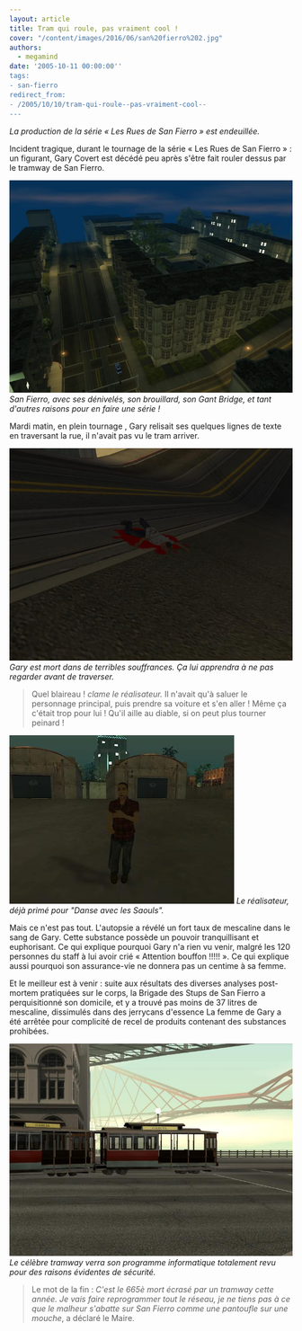 ```yaml
---
layout: article
title: Tram qui roule, pas vraiment cool !
cover: "/content/images/2016/06/san%20fierro%202.jpg"
authors:
  - megamind
date: '2005-10-11 00:00:00''
tags:
- san-fierro
redirect_from:
- /2005/10/10/tram-qui-roule--pas-vraiment-cool--
---
```


_La production de la série « Les Rues de San Fierro » est endeuillée._

Incident tragique, durant le tournage de la série « Les Rues de San Fierro » : un figurant, Gary Covert est décédé peu après s'être fait rouler dessus par le tramway de San Fierro.

![San Fierro, avec ses dénivelés, son brouillard, son Gant Bridge, et tant d'autres raisons pour en faire une série !](/content/images/2005/01/san%20fierro%201.jpg)
_San Fierro, avec ses dénivelés, son brouillard, son Gant Bridge, et tant d'autres raisons pour en faire une série !_

Mardi matin, en plein tournage , Gary relisait ses quelques lignes de texte en traversant la rue, il n'avait pas vu le tram arriver.

![Gary est mort dans de terribles souffrances. Ça lui apprendra à ne pas regarder avant de traverser.](/content/images/2005/01/tramsprotch.jpg)
_Gary est mort dans de terribles souffrances. Ça lui apprendra à ne pas regarder avant de traverser._

> Quel blaireau ! _clame le réalisateur._ Il n'avait qu'à saluer le personnage principal, puis prendre sa voiture et s'en aller ! Même ça c'était trop pour lui ! Qu'il aille au diable, si on peut plus tourner peinard !

![Le réalisateur, déjà primé pour "Danse avec les Saouls".](/content/images/2005/01/prod.jpg)
_Le réalisateur, déjà primé pour "Danse avec les Saouls"._

Mais ce n'est pas tout. L'autopsie a révélé un fort taux de mescaline dans le sang de Gary. Cette substance possède un pouvoir tranquillisant et euphorisant. Ce qui explique pourquoi Gary n'a rien vu venir, malgré les 120 personnes du staff à lui avoir crié « Attention bouffon !!!!! ». Ce qui explique aussi pourquoi son assurance-vie ne donnera pas un centime à sa femme.

Et le meilleur est à venir : suite aux résultats des diverses analyses post-mortem pratiquées sur le corps, la Brigade des Stups de San Fierro a perquisitionné son domicile, et y a trouvé pas moins de 37 litres de mescaline, dissimulés dans des jerrycans d'essence La femme de Gary a été arrêtée pour complicité de recel de produits contenant des substances prohibées.

![Le célèbre tramway verra son programme informatique totalement revu pour des raisons évidentes de sécurité.](/content/images/2005/01/tram2.jpg)
_Le célèbre tramway verra son programme informatique totalement revu pour des raisons évidentes de sécurité._

> Le mot de la fin : _C'est le 665è mort écrasé par un tramway cette année. Je vais faire reprogrammer tout le réseau, je ne tiens pas à ce que le malheur s'abatte sur San Fierro comme une pantoufle sur une mouche_, a déclaré le Maire.